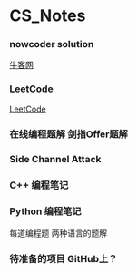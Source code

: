 # CS_Notes

### nowcoder solution
[牛客网](https://www.nowcoder.com/957917052)

### LeetCode
[LeetCode](https://leetcode.com/)

### 在线编程题解 剑指Offer题解

### Side Channel Attack

### C++ 编程笔记

### Python 编程笔记

每道编程题 两种语言的题解

### 待准备的项目 GitHub上？

